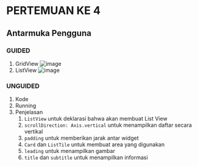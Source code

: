 # PERTEMUAN KE 4

## Antarmuka Pengguna

### GUIDED

1. GridView
  ![image](https://github.com/user-attachments/assets/948f61c5-fabb-4f26-8ccc-b92ac80560cf)
2. ListView
  ![image](https://github.com/user-attachments/assets/421715ce-c65b-466d-9097-5b3aca4cd842)

### UNGUIDED

1. Kode
2. Running
3. Penjelasan
   1. `ListView` untuk deklarasi bahwa akan membuat List View
   2. `scrollDirection: Axis.vertical` untuk menampilkan daftar secara vertikal
   3. `padding` untuk memberikan jarak antar widget
   4. `Card` dan `ListTile` untuk membuat area yang digunakan
   5. `leading` untuk menampilkan gambar
   6. `title` dan `subtitle` untuk menampilkan informasi
